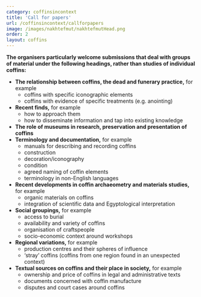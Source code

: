 ```yaml
---
category: coffinsincontext
title: 'Call for papers'
url: /coffinsincontext/callforpapers
image: /images/nakhtefmut/nakhtefmutHead.png
order: 2
layout: coffins
---
```


**The organisers particularly welcome submissions that deal with groups of material under the following headings, rather than studies of individual coffins:**

  * **The relationship between coffins, the dead and funerary practice,** for example
    -  coffins with specific iconographic elements
    -  coffins with evidence of specific treatments (e.g. anointing)
  * **Recent finds,** for example
    -  how to approach them
    -  how to disseminate information and tap into existing knowledge
  * **The role of museums in research, preservation and presentation of coffins**
  * **Terminology and documentation,** for example
    -  manuals for describing and recording coffins
    -  construction
    -  decoration/iconography
    -  condition
    -  agreed naming of coffin elements
    -  terminology in non-English languages
  * **Recent developments in coffin archaeometry and materials studies,** for example
    -  organic materials on coffins
    -  integration of scientific data and Egyptological interpretation
  * **Social groupings,** for example
    -  access to burial
    -  availability and variety of coffins
    -  organisation of craftspeople
    -  socio-economic context around workshops
  * **Regional variations,** for example
    -  production centres and their spheres of influence
    -  ‘stray’ coffins (coffins from one region found in an unexpected context)
  * **Textual sources on coffins and their place in society,** for example
    -  ownership and price of coffins in legal and administrative texts
    -  documents concerned with coffin manufacture
    -  disputes and court cases around coffins
